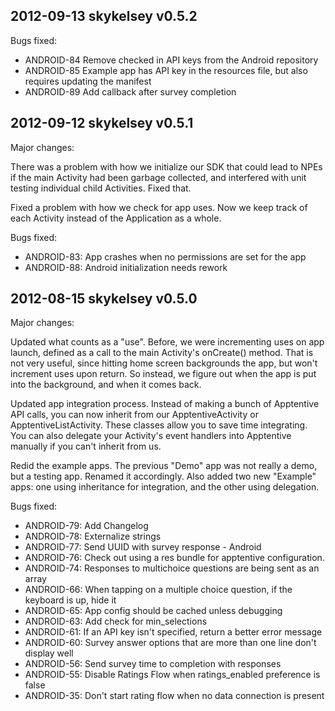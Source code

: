 2012-09-13 skykelsey v0.5.2
---------------------------

Bugs fixed:

* ANDROID-84 Remove checked in API keys from the Android repository
* ANDROID-85 Example app has API key in the resources file, but also requires updating the manifest
* ANDROID-89 Add callback after survey completion

2012-09-12 skykelsey v0.5.1
---------------------------

Major changes:

There was a problem with how we initialize our SDK that could lead to NPEs if the main Activity had been garbage collected,
and interfered with unit testing individual child Activities. Fixed that.

Fixed a problem with how we check for app uses. Now we keep track of each Activity instead of the Application as a whole.

Bugs fixed:

* ANDROID-83: App crashes when no permissions are set for the app
* ANDROID-88: Android initialization needs rework

2012-08-15 skykelsey v0.5.0
---------------------------

Major changes:

Updated what counts as a "use". Before, we were incrementing uses on app launch, defined as a call to the main Activity's
onCreate() method. That is not very useful, since hitting home screen backgrounds the app, but won't increment uses upon
return. So instead, we figure out when the app is put into the background, and when it comes back.

Updated app integration process. Instead of making a bunch of Apptentive API calls, you can now inherit from our
ApptentiveActivity or ApptentiveListActivity. These classes allow you to save time integrating. You can also delegate
your Activity's event handlers into Apptentive manually if you can't inherit from us.

Redid the example apps. The previous "Demo" app was not really a demo, but a testing app. Renamed it accordingly.
Also added two new "Example" apps: one using inheritance for integration, and the other using delegation.


Bugs fixed:

* ANDROID-79: Add Changelog
* ANDROID-78: Externalize strings
* ANDROID-77: Send UUID with survey response - Android
* ANDROID-76: Check out using a res bundle for apptentive configuration.
* ANDROID-74: Responses to multichoice questions are being sent as an array
* ANDROID-66: When tapping on a multiple choice question, if the keyboard is up, hide it
* ANDROID-65: App config should be cached unless debugging
* ANDROID-63: Add check for min_selections
* ANDROID-61: If an API key isn't specified, return a better error message
* ANDROID-60: Survey answer options that are more than one line don't display well
* ANDROID-56: Send survey time to completion with responses
* ANDROID-55: Disable Ratings Flow when ratings_enabled preference is false
* ANDROID-35: Don't start rating flow when no data connection is present
